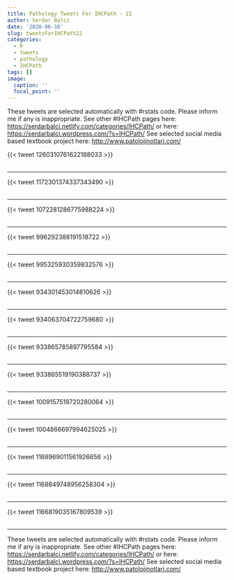 ```yaml
---
title: Pathology Tweets For IHCPath - 22
author: Serdar Balci
date: '2020-06-16'
slug: tweetsForIHCPath22
categories:
  - R
  - tweets
  - pathology
  - IHCPath
tags: []
image:
  caption: ''
  focal_point: ''
---
```



These tweets are selected automatically with #rstats code. Please inform me if any is inappropriate.
See other #IHCPath pages here: https://serdarbalci.netlify.com/categories/IHCPath/  or here: https://serdarbalci.wordpress.com/?s=IHCPath/ 
See selected social media based textbook project here: http://www.patolojinotlari.com/

{{< tweet 1260310761622188033 >}}
<br>
<br>
<hr>
{{< tweet 1172301374337343490 >}}
<br>
<br>
<hr>
{{< tweet 1072281286775988224 >}}
<br>
<br>
<hr>
{{< tweet 996292388191518722 >}}
<br>
<br>
<hr>
{{< tweet 995325930359832576 >}}
<br>
<br>
<hr>
{{< tweet 934301453014810626 >}}
<br>
<br>
<hr>
{{< tweet 934063704722759680 >}}
<br>
<br>
<hr>
{{< tweet 933865785897795584 >}}
<br>
<br>
<hr>
{{< tweet 933865519190388737 >}}
<br>
<br>
<hr>
{{< tweet 1009157519720280064 >}}
<br>
<br>
<hr>
{{< tweet 1004866697994625025 >}}
<br>
<br>
<hr>
{{< tweet 1168969011561926656 >}}
<br>
<br>
<hr>
{{< tweet 1168849748956258304 >}}
<br>
<br>
<hr>
{{< tweet 1166819035167809539 >}}
<br>
<br>
<hr>


These tweets are selected automatically with #rstats code. Please inform me if any is inappropriate.
See other #IHCPath pages here: https://serdarbalci.netlify.com/categories/IHCPath/  or here: https://serdarbalci.wordpress.com/?s=IHCPath/ 
See selected social media based textbook project here: http://www.patolojinotlari.com/
